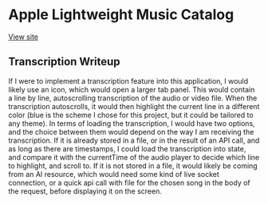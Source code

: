 # Apple Lightweight Music Catalog

[View site](https://apple-music-catalog.herokuapp.com)

## Transcription Writeup

If I were to implement a transcription feature into this application, I would likely use an icon, which would open 
a larger tab panel. This would contain a line by line, autoscrolling transcription of the audio or video file. When 
the transcription autoscrolls, it would then highlight the current line in a different color (blue is the scheme I chose
for this project, but it could be tailored to any theme). 
    In terms of loading the transcription, I would have two options, 
and the choice between them would depend on the way I am receiving the transcription. If it is already stored in a file, 
or in the result of an API call, and as long as there are timestamps, I could load the transcription into state, and 
compare it with the currentTime of the audio player to decide which line to highlight, and scroll to. If it is not stored
in a file, it would likely be coming from an AI resource, which would need some kind of live socket connection, or a quick 
api call with file for the chosen song in the body of the request, before displaying it on the screen. 
